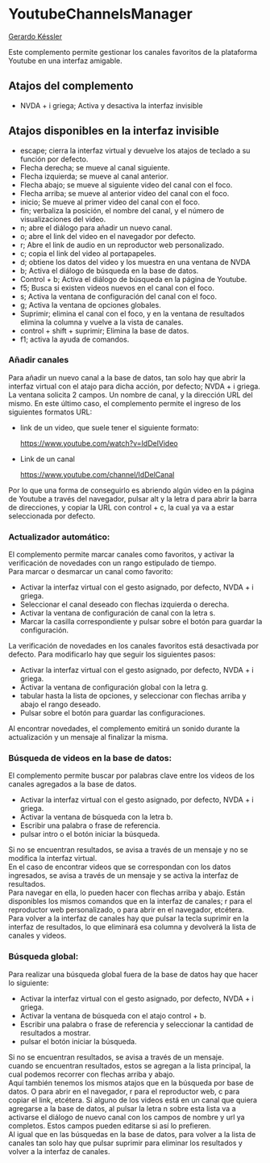 # YoutubeChannelsManager
[Gerardo Késsler](http://gera.ar)  

Este complemento permite gestionar los canales favoritos de la plataforma Youtube en una interfaz amigable.  

## Atajos del complemento

* NVDA + i griega; Activa y desactiva la interfaz invisible

## Atajos disponibles en la interfaz invisible

* escape; cierra la interfaz virtual y devuelve los atajos de teclado a su función por defecto.
* Flecha derecha; se mueve al canal siguiente.
* Flecha izquierda; se mueve al canal anterior.
* Flecha abajo; se mueve al siguiente video del canal con el foco.
* Flecha arriba; se mueve al anterior video del canal con el foco.
* inicio; Se mueve al primer video del canal con el foco.
* fin; verbaliza la posición, el nombre del canal, y el número de visualizaciones del video.
* n; abre el diálogo para añadir un nuevo canal.
* o; abre el link del video en el navegador por defecto.
* r; Abre el link de audio en un reproductor web personalizado.
* c; copia el link del video al portapapeles.
* d; obtiene los datos del video y los muestra en una ventana de NVDA
* b; Activa el diálogo de búsqueda en la base de datos.
* Control + b; Activa el diálogo de búsqueda en la página de Youtube.
* f5; Busca si existen videos nuevos en el canal con el foco.
* s; Activa la ventana de configuración del canal con el foco.
* g; Activa la ventana de opciones globales.
* Suprimir; elimina el canal con el foco, y en la ventana de resultados elimina la columna y vuelve a la vista de canales.
* control + shift + suprimir; Elimina la base de datos.
* f1; activa la ayuda de comandos.

### Añadir canales

Para añadir un nuevo canal a la base de datos, tan solo hay que abrir la interfaz virtual con el atajo para dicha acción, por defecto; NVDA + i griega.  
La ventana solicita 2 campos. Un nombre de canal, y la dirección  URL del mismo. En este último caso, el complemento permite el ingreso de los siguientes formatos URL:

* link de un video, que suele tener el siguiente formato:

    https://www.youtube.com/watch?v=IdDelVideo

* Link de un canal

    https://www.youtube.com/channel/IdDelCanal

Por lo que una forma de conseguirlo es abriendo algún video en la página de Youtube a través del navegador, pulsar alt y la letra d para abrir la barra de direcciones, y copiar la URL con control + c, la cual ya va a estar seleccionada por defecto.  

### Actualizador automático:

El complemento permite marcar canales como favoritos, y activar la verificación de novedades con un rango estipulado de tiempo.  
Para marcar o desmarcar un canal como favorito:  

* Activar la interfaz virtual con el gesto asignado, por defecto, NVDA + i griega.
* Seleccionar el canal deseado con flechas izquierda o derecha.
* Activar la ventana de configuración de canal con la letra s.
* Marcar la casilla correspondiente y pulsar sobre el botón para guardar la configuración.

La verificación de novedades en los canales favoritos está desactivada por defecto. Para modificarlo hay que seguir los siguientes pasos:

* Activar la interfaz virtual con el gesto asignado, por defecto, NVDA + i griega.
* Activar la ventana de configuración global con la letra g.
* tabular hasta  la lista de opciones, y seleccionar con flechas arriba y abajo el rango deseado.
* Pulsar sobre el botón para guardar las configuraciones.

Al encontrar novedades, el complemento emitirá un sonido durante la actualización y un mensaje al finalizar la misma.

### Búsqueda de videos en la base de datos:

El complemento permite buscar por palabras clave entre los videos de los canales agregados a la base de datos.  

* Activar la interfaz virtual con el gesto asignado, por defecto, NVDA + i griega.
* Activar la ventana de búsqueda con la letra b.
* Escribir una palabra o frase de referencia.
* pulsar intro o el botón iniciar la búsqueda.

Si no se encuentran resultados, se avisa a través de un mensaje y no se  modifica la interfaz virtual.  
En el caso de encontrar videos que se correspondan con los datos ingresados, se avisa a través de un mensaje y se activa la interfaz de resultados.  
Para navegar en ella, lo pueden hacer con flechas arriba y abajo. Están disponibles los mismos comandos que en la interfaz de canales; r para el reproductor web personalizado, o para abrir en el navegador, etcétera.  
Para volver a la interfaz de canales hay que pulsar la tecla suprimir en la interfaz de resultados, lo que eliminará esa columna y devolverá la lista de canales y videos.

### Búsqueda global:

Para realizar una búsqueda global fuera de la base de datos hay que hacer lo siguiente:

* Activar la interfaz virtual con el gesto asignado, por defecto, NVDA + i griega.
* Activar la ventana de búsqueda con el atajo control + b.
* Escribir una palabra o frase de referencia y seleccionar la cantidad de resultados a mostrar.
* pulsar el botón iniciar la búsqueda.

Si no se encuentran resultados, se avisa a través de un mensaje.  
cuando se encuentran resultados, estos se agregan a la lista principal, la cual podemos recorrer con flechas arriba y abajo.  
Aquí también tenemos los mismos atajos que en la búsqueda por base de datos. O para abrir en el navegador, r para el reproductor web, c para copiar el link, etcétera.
Si alguno de los videos está en un canal que quiera agregarse a la base de datos, al pulsar la letra n sobre esta lista va a activarse el diálogo de nuevo canal con los campos de nombre y url ya completos. Estos campos pueden editarse si así lo prefieren.  
Al igual que en las búsquedas en la base de datos, para volver a la lista de canales tan solo hay que pulsar suprimir para eliminar los resultados y volver a la interfaz de canales.

